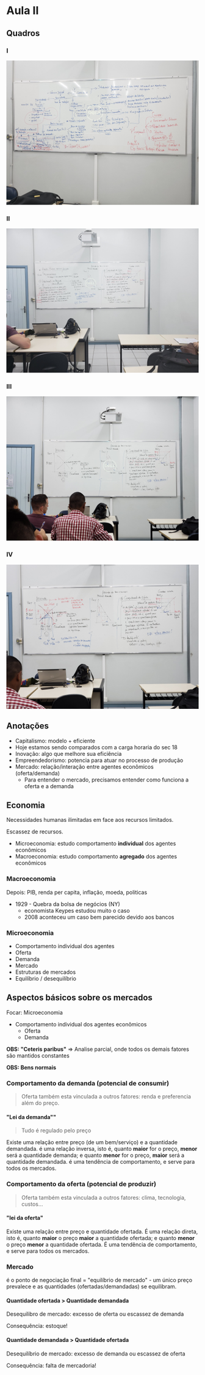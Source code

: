 # Aula II

## Quadros

### I

![Quadro I](20200304_202502.jpg)

### II

![Quadro II](20200304_213818.jpg)

### III

![Quadro III](20200304_214138.jpg)

### IV

![Quadro IV](20200304_214828.jpg)

## Anotações

- Capitalismo: modelo + eficiente
- Hoje estamos sendo comparados com a carga horaria do sec 18
- Inovação: algo que melhore sua eficiência 
- Empreendedorismo: potencia para atuar no processo de produção
- Mercado: relação/interação entre agentes econômicos (oferta/demanda)
  - Para entender o mercado, precisamos entender como funciona a oferta e a demanda

## Economia

Necessidades humanas ilimitadas em face aos recursos limitados.

Escassez de recursos.

- Microeconomia: estudo comportamento **individual** dos agentes econômicos
- Macroeconomia: estudo comportamento **agregado** dos agentes econômicos

### Macroeconomia

Depois: PIB, renda per capita, inflação, moeda, politicas

- 1929 - Quebra da bolsa de negócios (NY)
  - economista Keypes estudou muito o caso
  - 2008 aconteceu um caso bem parecido devido aos bancos

### Microeconomia

- Comportamento individual dos agentes
- Oferta
- Demanda
- Mercado
- Estruturas de mercados
- Equilíbrio / desequilíbrio

## Aspectos básicos sobre os mercados

Focar: Microeconomia

- Comportamento individual dos agentes econômicos
  - Oferta
  - Demanda

**OBS: "Ceteris paribus"** => Analise parcial, onde todos os demais fatores são mantidos constantes

**OBS: Bens normais**

### Comportamento da demanda (potencial de consumir)

> Oferta também esta vinculada a outros fatores: renda e preferencia além do preço.

#### "Lei da demanda""

> Tudo é regulado pelo preço

Existe uma relação entre preço (de um bem/serviço) e a quantidade demandada. é uma relação inversa, isto é, quanto **maior** for o preço, **menor** será a quantidade demanda; e quanto **menor** for o preço, **maior** será a quantidade demandada. é uma tendência de comportamento, e serve para todos os mercados.

### Comportamento da oferta (potencial de produzir)

> Oferta também esta vinculada a outros fatores: clima, tecnologia, custos...

#### "lei da oferta"

Existe uma relação entre preço e quantidade ofertada. É uma relação direta, isto é, quanto **maior** o preço **maior** a quantidade ofertada; e quanto **menor** o preço **menor** a quantidade ofertada. É uma tendência de comportamento, e serve para todos os mercados.

### Mercado

é o ponto de negociação final = "equilíbrio de mercado" - um único preço prevalece e as quantidades (ofertadas/demandadas) se equilibram.

#### Quantidade ofertada > Quantidade demandada

Desequilibro de mercado: excesso de oferta ou escassez de demanda

Consequência: estoque!

#### Quantidade demandada > Quantidade ofertada

Desequilíbrio de mercado: excesso de demanda ou escassez de oferta

Consequência: falta de mercadoria!